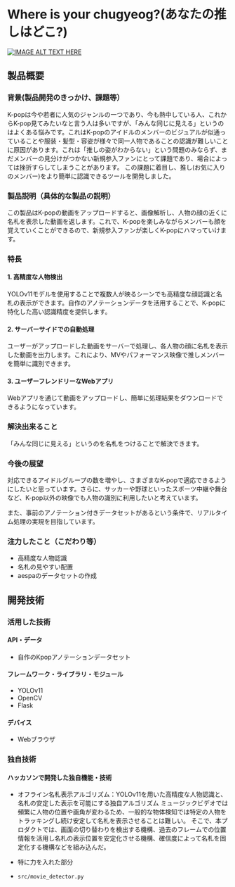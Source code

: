 # Where is your chugyeog?(あなたの推しはどこ?)
[![IMAGE ALT TEXT HERE](https://jphacks.com/wp-content/uploads/2024/07/JPHACKS2024_ogp.jpg)](https://www.youtube.com/watch?v=DZXUkEj-CSI)

## 製品概要
### 背景(製品開発のきっかけ、課題等）
K-popは今や若者に人気のジャンルの一つであり、今も熱中している人、これからK-pop見てみたいなと言う人は多いですが、「みんな同じに見える」というのはよくある悩みです。これはK-popのアイドルのメンバーのビジュアルが似通っていることや服装・髪型・容姿が様々で同一人物であることの認識が難しいことに原因があります。これは「推しの姿がわからない」という問題のみならず、まだメンバーの見分けがつかない新規参入ファンにとって課題であり、場合によっては挫折すらしてしまうことがあります。
この課題に着目し、推し(お気に入りのメンバー)をより簡単に認識できるツールを開発しました。

### 製品説明（具体的な製品の説明）
この製品はK-popの動画をアップロードすると、画像解析し、人物の顔の近くに名札を表示した動画を返します。これで、K-popを楽しみながらメンバーも顔を覚えていくことができるので、新規参入ファンが楽しくK-popにハマっていけます。

### 特長
<!-- #### 1. 特長1 -->
#### 1. 高精度な人物検出
YOLOv11モデルを使用することで複数人が映るシーンでも高精度な顔認識と名札の表示ができます。自作のアノテーションデータを活用することで、K-popに特化した高い認識精度を提供します。

#### 2. サーバーサイドでの自動処理
ユーザーがアップロードした動画をサーバーで処理し、各人物の顔に名札を表示した動画を出力します。これにより、MVやパフォーマンス映像で推しメンバーを簡単に識別できます。

#### 3. ユーザーフレンドリーなWebアプリ
Webアプリを通じて動画をアップロードし、簡単に処理結果をダウンロードできるようになっています。

### 解決出来ること
「みんな同じに見える」というのを名札をつけることで解決できます。  

### 今後の展望
対応できるアイドルグループの数を増やし、さまざまなK-popで適応できるようにしたいと思っています。さらに、サッカーや野球といったスポーツ中継や舞台など、K-pop以外の映像でも人物の識別に利用したいと考えています。

また、事前のアノテーション付きデータセットがあるという条件で、リアルタイム処理の実現を目指しています。

### 注力したこと（こだわり等）
* 高精度な人物認識
* 名札の見やすい配置
* aespaのデータセットの作成

## 開発技術
### 活用した技術
#### API・データ
* 自作のKpopアノテーションデータセット

#### フレームワーク・ライブラリ・モジュール
* YOLOv11
* OpenCV
* Flask

#### デバイス
* Webブラウザ

### 独自技術
#### ハッカソンで開発した独自機能・技術
<!-- * 独自で開発したものの内容をこちらに記載してください -->
* オフライン名札表示アルゴリズム：YOLOv11を用いた高精度な人物認識と、名札の安定した表示を可能にする独自アルゴリズム
ミュージックビデオでは頻繁に人物の位置や画角が変わるため、一般的な物体検知では特定の人物をトラッキングし続け安定して名札を表示させることは難しい。
そこで、本プロダクトでは、画面の切り替わりを検出する機構、過去のフレームでの位置情報を活用し名札の表示位置を安定化させる機構、確信度によって名札を固定化する機構などを組み込んだ。

* 特に力を入れた部分
* `src/movie_detector.py`
